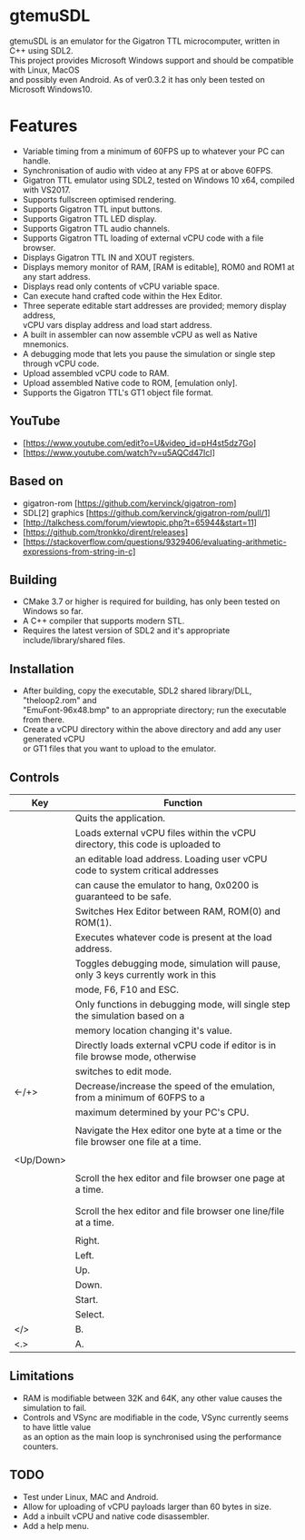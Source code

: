 # gtemuSDL
gtemuSDL is an emulator for the Gigatron TTL microcomputer, written in C++ using SDL2.<br/>
This project provides Microsoft Windows support and should be compatible with Linux, MacOS<br/>
and possibly even Android. As of ver0.3.2 it has only been tested on Microsoft Windows10.<br/>

# Features
- Variable timing from a minimum of 60FPS up to whatever your PC can handle.<br/>
- Synchronisation of audio with video at any FPS at or above 60FPS.<br/>
- Gigatron TTL emulator using SDL2, tested on Windows 10 x64, compiled with VS2017.<br/>
- Supports fullscreen optimised rendering.<br/>
- Supports Gigatron TTL input buttons.<br/>
- Supports Gigatron TTL LED display.<br/>
- Supports Gigatron TTL audio channels.<br/>
- Supports Gigatron TTL loading of external vCPU code with a file browser.<br/>
- Displays Gigatron TTL IN and XOUT registers.<br/>
- Displays memory monitor of RAM, [RAM is editable], ROM0 and ROM1 at any start address.<br/>
- Displays read only contents of vCPU variable space.<br/>
- Can execute hand crafted code within the Hex Editor.<br/>
- Three seperate editable start addresses are provided; memory display address,<br/>
  vCPU vars display address and load start address.<br/>
- A built in assembler can now assemble vCPU as well as Native mnemonics.<br/>
- A debugging mode that lets you pause the simulation or single step through vCPU code.<br/>
- Upload assembled vCPU code to RAM.<br/>
- Upload assembled Native code to ROM, [emulation only].<br/>
- Supports the Gigatron TTL's GT1 object file format.<br/>

## YouTube
- [https://www.youtube.com/edit?o=U&video_id=pH4st5dz7Go]<br/>
- [https://www.youtube.com/watch?v=u5AQCd47IcI]<br/>

## Based on
- gigatron-rom [https://github.com/kervinck/gigatron-rom]<br/>
- SDL[2] graphics [https://github.com/kervinck/gigatron-rom/pull/1]<br/>
- [http://talkchess.com/forum/viewtopic.php?t=65944&start=11]<br/>
- [https://github.com/tronkko/dirent/releases]<br/>
- [https://stackoverflow.com/questions/9329406/evaluating-arithmetic-expressions-from-string-in-c]<br/>

## Building
- CMake 3.7 or higher is required for building, has only been tested on Windows so far.<br/>
- A C++ compiler that supports modern STL.<br/>
- Requires the latest version of SDL2 and it's appropriate include/library/shared files.<br/>

## Installation
- After building, copy the executable, SDL2 shared library/DLL, "theloop2.rom" and<br/>
  "EmuFont-96x48.bmp" to an appropriate directory; run the executable from there.<br/>
- Create a vCPU directory within the above directory and add any user generated vCPU<br/>
  or GT1 files that you want to upload to the emulator.<br/>

## Controls
|Key       | Function                                                                          |
|----------|-----------------------------------------------------------------------------------|
|<ESC>     | Quits the application.                                                            |
|<l>       | Loads external vCPU files within the vCPU directory, this code is uploaded to     |
|          | an editable load address. Loading user vCPU code to system critical addresses     |
|          | can cause the emulator to hang, 0x0200 is guaranteed to be safe.                  |
|<r>       | Switches Hex Editor between RAM, ROM(0) and ROM(1).                               |
|<F5>      | Executes whatever code is present at the load address.                            |
|<F6>      | Toggles debugging mode, simulation will pause, only 3 keys currently work in this |
|          | mode, F6, F10 and ESC.                                                            |
|<F10>     | Only functions in debugging mode, will single step the simulation based on a      |
|          | memory location changing it's value.                                              |
|<CR>      | Directly loads external vCPU code if editor is in file browse mode, otherwise     |
|          | switches to edit mode.                                                            |
|<-/+>     | Decrease/increase the speed of the emulation, from a minimum of 60FPS to a        |
|          | maximum determined by your PC's CPU.                                              |
|          |                                                                                   |
|<Left>    | Navigate the Hex editor one byte at a time or the file browser one file at a time.|
|<Right>   |                                                                                   |
|<Up/Down> |                                                                                   |
|          |                                                                                   |
|<PgUp>    | Scroll the hex editor and file browser one page at a time.                        |
|<PgDn>    |                                                                                   |
|          |                                                                                   |
|<Wheel>   | Scroll the hex editor and file browser one line/file at a time.                   |
|          |                                                                                   |
|<d>       | Right.                                                                            |
|<a>       | Left.                                                                             |
|<w>       | Up.                                                                               |
|<s>       | Down.                                                                             |
|<SPACE>   | Start.                                                                            |
|<z>       | Select.                                                                           |
|</>       | B.                                                                                |
|<.>       | A.                                                                                |

## Limitations
- RAM is modifiable between 32K and 64K, any other value causes the simulation to fail.<br/>
- Controls and VSync are modifiable in the code, VSync currently seems to have little value<br/>
  as an option as the main loop is synchronised using the performance counters.<br/>

## TODO
- Test under Linux, MAC and Android.<br/>
- Allow for uploading of vCPU payloads larger than 60 bytes in size.<br/>
- Add a inbuilt vCPU and native code disassembler.<br/>
- Add a help menu.<br/>
